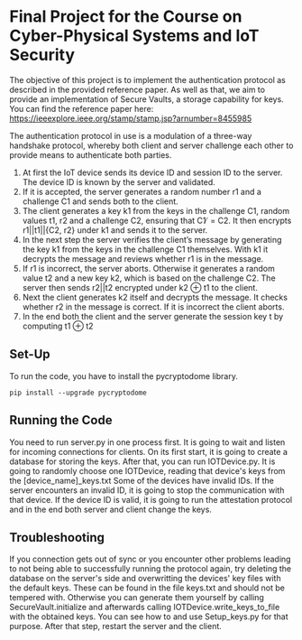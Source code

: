 # Final Project for the Course on Cyber-Physical Systems and IoT Security

The objective of this project is to implement the authentication protocol as described in
the provided reference paper. As well as that, we aim to provide an implementation of Secure Vaults, a storage
capability for keys. You can find the reference paper here:  https://ieeexplore.ieee.org/stamp/stamp.jsp?arnumber=8455985

The authentication protocol in use is a modulation of a three-way handshake protocol,
whereby both client and server challenge each other to provide means to authenticate
both parties.

1. At first the IoT device sends its device ID and session ID to the server. The device
ID is known by the server and validated.
2. If it is accepted, the server generates a random number r1 and a challenge C1 and
sends both to the client.
3. The client generates a key k1 from the keys in the challenge C1, random values
t1, r2 and a challenge C2, ensuring that C1 ̸ = C2. It then encrypts r1||t1||{C2, r2}
under k1 and sends it to the server.
4. In the next step the server verifies the client’s message by generating the key k1
from the keys in the challenge C1 themselves. With k1 it decrypts the message
and reviews whether r1 is in the message.
5. If r1 is incorrect, the server aborts. Otherwise it generates a random value t2 and
a new key k2, which is based on the challenge C2. The server then sends r2||t2
encrypted under k2 ⊕ t1 to the client.
6. Next the client generates k2 itself and decrypts the message. It checks whether r2
in the message is correct. If it is incorrect the client aborts.
7. In the end both the client and the server generate the session key t by computing
t1 ⊕ t2

## Set-Up

To run the code, you have to install the pycryptodome library.

```pip install --upgrade pycryptodome```

## Running the Code

You need to run server.py in one process first. It is going to wait and listen for incoming connections for clients. On its first start, it is going to create a database for storing the keys.
After that, you can run IOTDevice.py. It is going to randomly choose one IOTDevice, reading that device's keys from the \[device_name\]_keys.txt
Some of the devices have invalid IDs. If the server encounters an invalid ID, it is going to stop the communication with that device.
If the device ID is valid, it is going to run the attestation protocol and in the end both server and client change the keys.

## Troubleshooting

If you connection gets out of sync or you encounter other problems leading to not being able to successfully running the protocol again, try deleting the database on the server's side and overwritting the devices' key files with the default keys. These can be found in the file keys.txt and should not be tempered with. Otherwise you can generate them yourself by calling SecureVault.initialize and afterwards calling IOTDevice.write_keys_to_file with the obtained keys. You can see how to and use Setup_keys.py for that purpose.
After that step, restart the server and the client.
